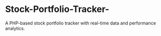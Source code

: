 # Stock-Portfolio-Tracker-
A PHP-based stock portfolio tracker with real-time data and performance analytics.

